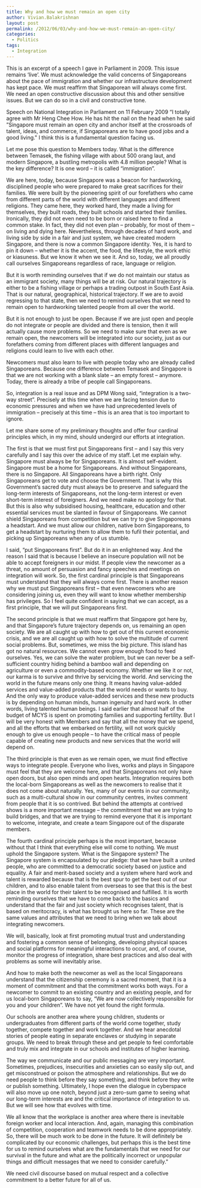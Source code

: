 ```yaml
---
title: Why and how we must remain an open city
author: Vivian.Balakrishnan
layout: post
permalink: /2012/06/03/why-and-how-we-must-remain-an-open-city/
categories:
  - Politics
tags:
  - Integration
---
```

<p>This is an excerpt of a speech I gave in Parliament in 2009. This issue remains &#8216;live&#8217;. We must acknowledge the valid concerns of Singaporeans about the pace of immigration and whether our infrastructure development has kept pace. We must reaffirm that Singaporean will always come first. We need an open constructive discussion about this and other sensitive issues. But we can do so in a civil and constructive tone.</p>

<p>Speech on National Integration in Parliament on 11 February 2009
&#8220;I totally agree with Mr Heng Chee How. He has hit the nail on the head when he said &#8221;Singapore must remain an open city and anchor itself at the crossroads of talent, ideas, and commerce, if Singaporeans are to have good jobs and a good living.&quot; I think this is a fundamental question facing us.</p>

<p>Let me pose this question to Members today. What is the difference between Temasek, the fishing village with about 500 orang laut, and modern Singapore, a bustling metropolis with 4.8 million people? What is the key difference? It is one word – it is called &#8220;immigration&#8221;.</p>

<p>We are here, today, because Singapore was a beacon for hardworking, disciplined people who were prepared to make great sacrifices for their families. We were built by the pioneering spirit of our forefathers who came from different parts of the world with different languages and different religions. They came here, they worked hard, they made a living for themselves, they built roads, they built schools and started their families. Ironically, they did not even need to be born or raised here to find a common stake. In fact, they did not even plan – probably, for most of them – on living and dying here. Nevertheless, through decades of hard work, and living side by side in a fair and just system, we have created modern Singapore, and there is now a common Singapore identity. Yes, it is hard to pin it down – whether it is the accent, the food, the lifestyle, the work ethic or kiasuness. But we know it when we see it. And so, today, we all proudly call ourselves Singaporeans regardless of race, language or religion.</p>

<p>But it is worth reminding ourselves that if we do not maintain our status as an immigrant society, many things will be at risk. Our natural trajectory is either to be a fishing village or perhaps a trading outpost in South East Asia. That is our natural, geographical, historical trajectory. If we are to avoid regressing to that state, then we need to remind ourselves that we need to remain open to hardworking talented people from all over the world.</p>

<p>But it is not enough to just be open. Because if we are just open and people do not integrate or people are divided and there is tension, then it will actually cause more problems. So we need to make sure that even as we remain open, the newcomers will be integrated into our society, just as our forefathers coming from different places with different languages and religions could learn to live with each other.</p>

<p>Newcomers must also learn to live with people today who are already called Singaporeans. Because one difference between Temasek and Singapore is that we are not working with a blank slate – an empty forest – anymore. Today, there is already a tribe of people call Singaporeans.</p>

<p>So, integration is a real issue and as DPM Wong said, &#8220;integration is a two-way street&#8221;. Precisely at this time when we are facing tension due to economic pressures and when we have had unprecedented levels of immigration – precisely at this time – this is an area that is too important to ignore.</p>

<p>Let me share some of my preliminary thoughts and offer four cardinal principles which, in my mind, should undergird our efforts at integration.</p>

<p>The first is that we must first put Singaporeans first – and I say this very carefully and I say this over the advice of my staff. Let me explain why. Singapore must always be for Singaporeans. It is almost self-evident. Singapore must be a home for Singaporeans. And without Singaporeans, there is no Singapore. All Singaporeans have a birth right. Only Singaporeans get to vote and choose the Government. That is why this Government&#8217;s sacred duty must always be to preserve and safeguard the long-term interests of Singaporeans, not the long-term interest or even short-term interest of foreigners. And we need make no apology for that. But this is also why subsidised housing, healthcare, education and other essential services must be slanted in favour of Singaporeans. We cannot shield Singaporeans from competition but we can try to give Singaporeans a headstart. And we must allow our children, native born Singaporeans, to get a headstart by nurturing them to allow them to fufil their potential, and picking up Singaporeans when any of us stumble.</p>

<p>I said, &#8220;put Singaporeans first&#8221;. But do it in an enlightened way. And the reason I said that is because I believe an insecure population will not be able to accept foreigners in our midst. If people view the newcomer as a threat, no amount of persuasion and fancy speeches and meetings on integration will work. So, the first cardinal principle is that Singaporeans must understand that they will always come first. There is another reason why we must put Singaporeans first – that even newcomers who are considering joining us, even they will want to know whether membership has privileges. So I feel quite confident in saying that we can accept, as a first principle, that we will put Singaporeans first.</p>

<p>The second principle is that we must reaffirm that Singapore got here by, and that Singapore&#8217;s future trajectory depends on, us remaining an open society. We are all caught up with how to get out of this current economic crisis, and we are all caught up with how to solve the multitude of current social problems. But, sometimes, we miss the big picture. This island has got no natural resources. We cannot even grow enough food to feed ourselves. Yes, we can solve the water problem, but we can never be a self-sufficient country hiding behind a bamboo wall and depending on agriculture or even a commodity-based economy. Whether we like it or not, our karma is to survive and thrive by servicing the world. And servicing the world in the future means only one thing. It means having value-added services and value-added products that the world needs or wants to buy. And the only way to produce value-added services and these new products is by depending on human minds, human ingenuity and hard work. In other words, living talented human beings. I said earlier that almost half of the budget of MCYS is spent on promoting families and supporting fertility. But I will be very honest with Members and say that all the money that we spend, and all the efforts that we embarked on fertility, will not work quickly enough to give us enough people – to have the critical mass of people capable of creating new products and new services that the world will depend on.</p>

<p>The third principle is that even as we remain open, we must find effective ways to integrate people. Everyone who lives, works and plays in Singapore must feel that they are welcome here, and that Singaporeans not only have open doors, but also open minds and open hearts. Integration requires both the local-born Singaporeans as well as the newcomers to realise that it does not come about naturally. Yes, many of our events in our community, such as a multi-cultural show in our community centres, invites comment from people that it is so contrived. But behind the attempts at contrived shows is a more important message – the commitment that we are trying to build bridges, and that we are trying to remind everyone that it is important to welcome, integrate, and create a team Singapore out of the disparate members.</p>

<p>The fourth cardinal principle perhaps is the most important, because without that I think that everything else will come to nothing. We must uphold the Singapore system. What is the Singapore system? The Singapore system is encapsulated by our pledge: that we have built a united people, who are committed to a democratic society based on justice and equality. A fair and merit-based society and a system where hard work and talent is rewarded because that is the best spur to get the best out of our children, and to also enable talent from overseas to see that this is the best place in the world for their talent to be recognised and fulfilled. It is worth reminding ourselves that we have to come back to the basics and understand that the fair and just society which recognises talent, that is based on meritocracy, is what has brought us here so far. These are the same values and attributes that we need to bring when we talk about integrating newcomers.</p>

<p>We will, basically, look at first promoting mutual trust and understanding and fostering a common sense of belonging, developing physical spaces and social platforms for meaningful interactions to occur, and, of course, monitor the progress of integration, share best practices and also deal with problems as some will inevitably arise.</p>

<p>And how to make both the newcomer as well as the local Singaporeans understand that the citizenship ceremony is a sacred moment, that it is a moment of commitment and that the commitment works both ways. For a newcomer to commit to an existing country and an existing people, and for us local-born Singaporeans to say, &#8220;We are now collectively responsible for you and your children&#8221;. We have not yet found the right formula.</p>

<p>Our schools are another area where young children, students or undergraduates from different parts of the world come together, study together, compete together and work together. And we hear anecdotal stories of people eating in separate enclaves or studying in separate groups. We need to break through these and get people to feel comfortable and truly mix and integrate in our schools and institutes of higher learning.</p>

<p>The way we communicate and our public messaging are very important. Sometimes, prejudices, insecurities and anxieties can so easily slip out, and get misconstrued or poison the atmosphere and relationships. But we do need people to think before they say something, and think before they write or publish something. Ultimately, I hope even the dialogue in cyberspace will also move up one notch, beyond just a zero-sum game to seeing what our long-term interests are and the critical importance of integration to us. But we will see how that evolves with time.</p>

<p>We all know that the workplace is another area where there is inevitable foreign worker and local interaction. And, again, managing this combination of competition, cooperation and teamwork needs to be done appropriately.
So, there will be much work to be done in the future. It will definitely be complicated by our economic challenges, but perhaps this is the best time for us to remind ourselves what are the fundamentals that we need for our survival in the future and what are the politically incorrect or unpopular things and difficult messages that we need to consider carefully.&quot;</p>

<p>We need civil discourse based on mutual respect and a collective commitment to a better future for all of us.</p>
